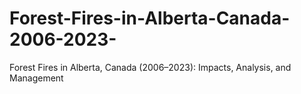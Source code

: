 # Forest-Fires-in-Alberta-Canada-2006-2023-
Forest Fires in Alberta, Canada (2006–2023): Impacts, Analysis, and Management
